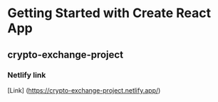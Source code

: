 # Getting Started with Create React App

## crypto-exchange-project

### Netlify link

[Link] (https://crypto-exchange-project.netlify.app/)